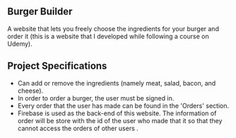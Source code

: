 ## Burger Builder

A website that lets you freely choose the ingredients for your burger and order
it (this is a website that I developed while following a course on Udemy).

## Project Specifications

- Can add or remove the ingredients (namely meat, salad, bacon, and cheese).
- In order to order a burger, the user must be signed in.
- Every order that the user has made can be found in the 'Orders' section.
- Firebase is used as the back-end of this website. The information of order
  will be store with the id of the user who made that it so that they cannot
  access the orders of other users .
